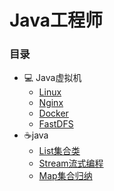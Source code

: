 # Java工程师

### 目录

- :computer: Java虚拟机
  - [Linux](/notes/system/1.linux)
  - [Nginx](/notes/system/2.nginx.md)
  - [Docker](/notes/system/3.docker.md)
  - [FastDFS](/notes/system/4.fastdfs.md)
- :coffee:java
  - [List集合类](/notes/collection/1.list-collection.md)
  - [Stream流式编程](/notes/collection/2.java-stream.md)
  - [Map集合归纳](/notes/collection/3.map.md)

